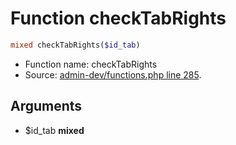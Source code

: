 Function checkTabRights
===========================





```php
mixed checkTabRights($id_tab)
```

* Function name: checkTabRights
* Source: [admin-dev/functions.php line 285](https://github.com/PrestaShop/PrestaShop/blob/1.6.0.2/admin-dev/functions.php#L285).

Arguments
---------

* $id_tab **mixed**

